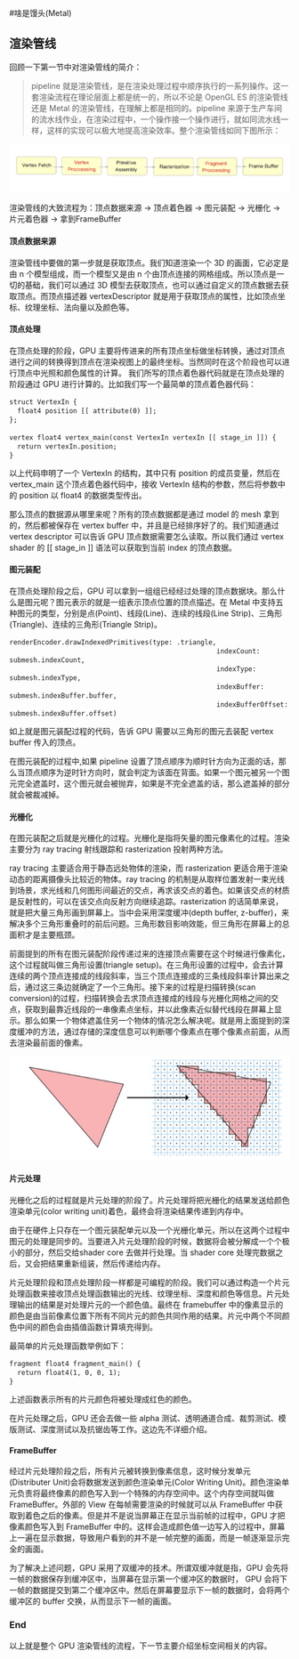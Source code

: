 #啥是馒头(Metal)

## 渲染管线

回顾一下第一节中对渲染管线的简介：
> pipeline 就是渲染管线，是在渲染处理过程中顺序执行的一系列操作。这一套渲染流程在理论层面上都是统一的，所以不论是 OpenGL ES 的渲染管线还是 Metal 的渲染管线，在理解上都是相同的。pipeline 来源于生产车间的流水线作业，在渲染过程中，一个操作接一个操作进行，就如同流水线一样，这样的实现可以极大地提高渲染效率。整个渲染管线如同下图所示：

![pipeline.png](https://github.com/shaqima123/Resource/raw/master/WhatsMetal/pipeline.png)

渲染管线的大致流程为：顶点数据来源 -> 顶点着色器 -> 图元装配 ->
光栅化 -> 片元着色器 -> 拿到FrameBuffer 

#### 顶点数据来源

渲染管线中要做的第一步就是获取顶点。我们知道渲染一个 3D 的画面，它必定是由 n 个模型组成，而一个模型又是由 n 个由顶点连接的网格组成。所以顶点是一切的基础，我们可以通过 3D 模型去获取顶点，也可以通过自定义的顶点数据去获取顶点。而顶点描述器 vertexDescriptor 就是用于获取顶点的属性，比如顶点坐标、纹理坐标、法向量以及颜色等。

#### 顶点处理
在顶点处理的阶段，GPU 主要将传进来的所有顶点坐标做坐标转换，通过对顶点进行之间的转换得到顶点在渲染视图上的最终坐标。当然同时在这个阶段也可以进行顶点中光照和颜色属性的计算。
我们所写的顶点着色器代码就是在顶点处理的阶段通过 GPU 进行计算的。比如我们写一个最简单的顶点着色器代码：

```
struct VertexIn {
  float4 position [[ attribute(0) ]];
};

vertex float4 vertex_main(const VertexIn vertexIn [[ stage_in ]]) {
  return vertexIn.position;
}
```
以上代码申明了一个 VertexIn 的结构，其中只有 position 的成员变量，然后在 vertex_main 这个顶点着色器代码中，接收 VertexIn 结构的参数，然后将参数中的 position 以 float4 的数据类型传出。

那么顶点的数据源从哪里来呢？所有的顶点数据都是通过 model 的 mesh 拿到的，然后都被保存在 vertex buffer 中，并且是已经排序好了的。我们知道通过 vertex descriptor 可以告诉 GPU 顶点数据需要怎么读取。所以我们通过 vertex shader 的 [[ stage_in ]] 语法可以获取到当前 index 的顶点数据。

#### 图元装配
在顶点处理阶段之后，GPU 可以拿到一组组已经经过处理的顶点数据块。那么什么是图元呢？图元表示的就是一组表示顶点位置的顶点描述。在 Metal 中支持五种图元的类型，分别是点(Point)、线段(Line)、连续的线段(Line Strip)、三角形(Triangle)、连续的三角形(Triangle Strip)。

```
renderEncoder.drawIndexedPrimitives(type: .triangle,
                                                    indexCount: submesh.indexCount,
                                                    indexType: submesh.indexType,
                                                    indexBuffer: submesh.indexBuffer.buffer,
                                                    indexBufferOffset: submesh.indexBuffer.offset)
```

如上就是图元装配过程的代码，告诉 GPU 需要以三角形的图元去装配 vertex buffer 传入的顶点。

在图元装配的过程中,如果 pipeline 设置了顶点顺序为顺时针方向为正面的话，那么当顶点顺序为逆时针方向时，就会判定为该面在背面。如果一个图元被另一个图元完全遮盖时，这个图元就会被抛弃，如果是不完全遮盖的话，那么遮盖掉的部分就会被裁减掉。

#### 光栅化
在图元装配之后就是光栅化的过程。光栅化是指将矢量的图元像素化的过程。渲染主要分为 ray tracing 射线跟踪和 rasterization 投射两种方法。

ray tracing 主要适合用于静态远处物体的渲染，而 rasterization 更适合用于渲染动态的距离摄像头比较近的物体。ray tracing 的机制是从取样位置发射一束光线到场景，求光线和几何图形间最近的交点，再求该交点的着色。如果该交点的材质是反射性的，可以在该交点向反射方向继续追踪。rasterization 的话简单来说，就是把大量三角形画到屏幕上。当中会采用深度缓冲(depth buffer, z-buffer)，来解决多个三角形重叠时的前后问题。三角形数目影响效能，但三角形在屏幕上的总面积才是主要瓶颈。

前面提到的所有在图元装配阶段传递过来的连接顶点需要在这个时候进行像素化，这个过程就叫做三角形设置(triangle setup)。在三角形设置的过程中，会去计算连续的两个顶点连接成的线段斜率，当三个顶点连接成的三条线段斜率计算出来之后，通过这三条边就确定了一个三角形。接下来的过程是扫描转换(scan conversion)的过程，扫描转换会去求顶点连接成的线段与光栅化网格之间的交点，获取到最靠近线段的一串像素点坐标，并以此像素近似替代线段在屏幕上显示。那么如果一个物体遮盖住另一个物体的情况怎么解决呢。就是用上面提到的深度缓冲的方法，通过存储的深度信息可以判断哪个像素点在哪个像素点前面，从而去渲染最前面的像素。

![rasterization.jpg](https://github.com/shaqima123/Resource/raw/master/WhatsMetal/rasterization.jpg)

#### 片元处理

光栅化之后的过程就是片元处理的阶段了。片元处理将把光栅化的结果发送给颜色渲染单元(color writing unit)着色，最终会将渲染结果传递到内存中。

由于在硬件上只存在一个图元装配单元以及一个光栅化单元，所以在这两个过程中图元的处理是同步的。当要进入片元处理阶段的时候，数据将会被分解成一个个极小的部分，然后交给shader core 去做并行处理。当 shader core 处理完数据之后，又会把结果重新组装，然后传递给内存。

片元处理阶段和顶点处理阶段一样都是可编程的阶段。我们可以通过构造一个片元处理函数来接收顶点处理函数输出的光线、纹理坐标、深度和颜色等信息。片元处理输出的结果是对处理片元的一个颜色值。最终在 framebuffer 中的像素显示的颜色是由当前像素位置下所有不同片元的颜色共同作用的结果。片元中两个不同颜色中间的颜色会由插值函数计算填充得到。

最简单的片元处理函数举例如下：

```
fragment float4 fragment_main() {
  return float4(1, 0, 0, 1);
}
```
上述函数表示所有的片元颜色将被处理成红色的颜色。

在片元处理之后，GPU 还会去做一些 alpha 测试、透明通道合成、裁剪测试、模版测试、深度测试以及抗锯齿等工作。这边先不详细介绍。

#### FrameBuffer

经过片元处理阶段之后，所有片元被转换到像素信息，这时候分发单元(Distributer Unit)会将数据发送到颜色渲染单元(Color Writing Unit)。颜色渲染单元负责将最终像素的颜色写入到一个特殊的内存空间中。这个内存空间就叫做 FrameBuffer。外部的 View 在每帧需要渲染的时候就可以从 FrameBuffer 中获取到着色之后的像素。但是并不是说当屏幕正在显示当前帧的过程中，GPU 才把像素颜色写入到 FrameBuffer 中的。这样会造成颜色值一边写入的过程中，屏幕上一遍在显示数据，导致用户看到的并不是一帧完整的画面，而是一帧逐渐显示完全的画面。

为了解决上述问题，GPU 采用了双缓冲的技术。所谓双缓冲就是指，GPU 会先将一帧的数据保存到缓冲区中，当屏幕在显示第一个缓冲区的数据时， GPU 会将下一帧的数据提交到第二个缓冲区中。然后在屏幕要显示下一帧的数据时，会将两个缓冲区的 buffer 交换，从而显示下一帧的画面。

### End

以上就是整个 GPU 渲染管线的流程，下一节主要介绍坐标空间相关的内容。


